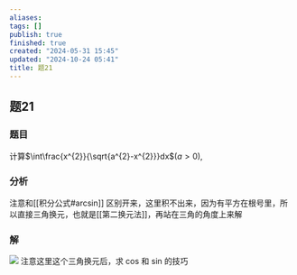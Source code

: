 ```yaml
---
aliases: 
tags: []
publish: true
finished: true
created: "2024-05-31 15:45"
updated: "2024-10-24 05:41"
title: 题21
---
```

## 题21
### 题目
计算$\int\frac{x^{2}}{\sqrt{a^{2}-x^{2}}}dx$($a>0$),
### 分析
注意和[[积分公式#arcsin]] 区别开来，这里积不出来，因为有平方在根号里，所以直接三角换元，也就是[[第二换元法]]，再站在三角的角度上来解
### 解
![](https://img.hwenyi.live/202402291623641.webp)
注意这里这个三角换元后，求 cos 和 sin 的技巧
